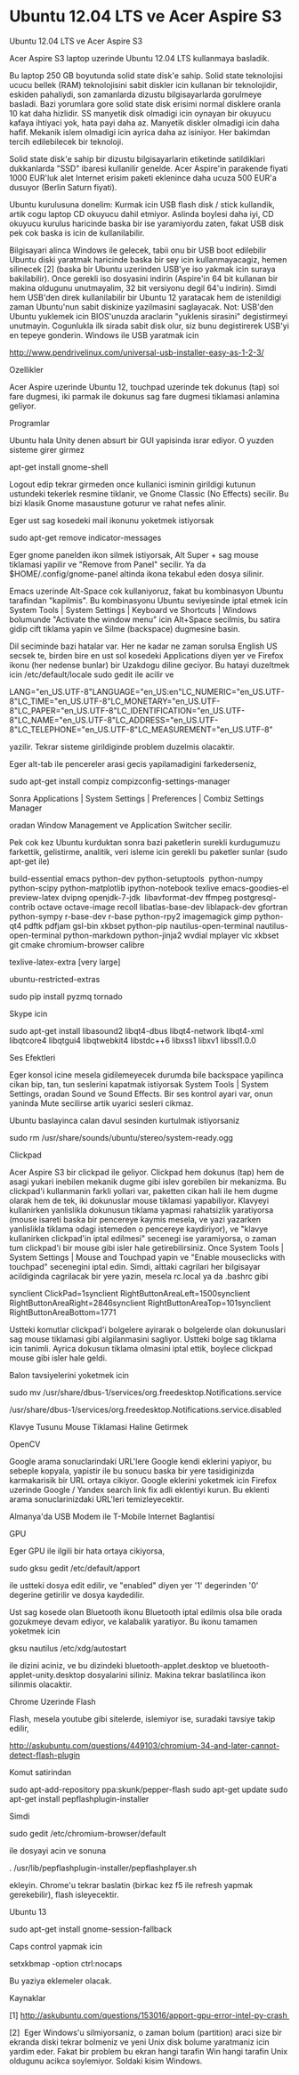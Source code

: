 # Ubuntu 12.04 LTS ve Acer Aspire S3


Ubuntu 12.04 LTS ve Acer Aspire S3




Acer Aspire S3 laptop uzerinde Ubuntu 12.04 LTS kullanmaya basladik.

Bu laptop 250 GB boyutunda solid state disk'e sahip. Solid state teknolojisi ucucu bellek (RAM) teknolojisini sabit diskler icin kullanan bir teknolojidir, eskiden pahaliydi, son zamanlarda dizustu bilgisayarlarda gorulmeye basladi. Bazi yorumlara gore solid state disk erisimi normal disklere oranla 10 kat daha hizlidir. SS manyetik disk olmadigi icin oynayan bir okuyucu kafaya ihtiyaci yok, hata payi daha az. Manyetik diskler olmadigi icin daha hafif. Mekanik islem olmadigi icin ayrica daha az isiniyor. Her bakimdan tercih edilebilecek bir teknoloji.

Solid state disk'e sahip bir dizustu bilgisayarlarin etiketinde satildiklari dukkanlarda "SSD" ibaresi kullanilir genelde. Acer Aspire'in parakende fiyati 1000 EUR'luk alet Internet erisim paketi eklenince daha ucuza 500 EUR'a dusuyor (Berlin Saturn fiyati).

Ubuntu kurulusuna donelim: Kurmak icin USB flash disk / stick kullandik, artik cogu laptop CD okuyucu dahil etmiyor. Aslinda boylesi daha iyi, CD okuyucu kurulus haricinde baska bir ise yaramiyordu zaten, fakat USB disk pek cok baska is icin de kullanilabilir.

Bilgisayari alinca Windows ile gelecek, tabii onu bir USB boot edilebilir Ubuntu diski yaratmak haricinde baska bir sey icin kullanmayacagiz, hemen silinecek [2] (baska bir Ubuntu uzerinden USB'ye iso yakmak icin suraya bakilabilir). Once gerekli iso dosyasini indirin (Aspire'in 64 bit kullanan bir makina oldugunu unutmayalim, 32 bit versiyonu degil 64'u indirin). Simdi  hem USB'den direk kullanilabilir bir Ubuntu 12 yaratacak hem de istenildigi zaman Ubuntu'nun sabit diskinize yazilmasini saglayacak. Not: USB'den Ubuntu yuklemek icin BIOS'unuzda araclarin "yuklenis sirasini" degistirmeyi unutmayin. Cogunlukla ilk sirada sabit disk olur, siz bunu degistirerek USB'yi en tepeye gonderin. Windows ile USB yaratmak icin

http://www.pendrivelinux.com/universal-usb-installer-easy-as-1-2-3/

Ozellikler

Acer Aspire uzerinde Ubuntu 12, touchpad uzerinde tek dokunus (tap)  sol fare dugmesi, iki parmak ile dokunus sag fare dugmesi tiklamasi anlamina geliyor.

Programlar

Ubuntu hala Unity denen absurt bir GUI yapisinda israr ediyor. O yuzden sisteme girer girmez

apt-get install gnome-shell

Logout edip tekrar girmeden once kullanici isminin girildigi kutunun ustundeki tekerlek resmine tiklanir, ve Gnome Classic (No Effects) secilir. Bu bizi klasik Gnome masaustune goturur ve rahat nefes alinir.

Eger ust sag kosedeki mail ikonunu yoketmek istiyorsak 

sudo apt-get remove indicator-messages

Eger gnome panelden ikon silmek istiyorsak, Alt Super + sag mouse tiklamasi yapilir ve "Remove from Panel" secilir. Ya da $HOME/.config/gnome-panel altinda ikona tekabul eden dosya silinir.

Emacs uzerinde Alt-Space cok kullaniyoruz, fakat bu kombinasyon Ubuntu tarafindan "kapilmis". Bu kombinasyonu Ubuntu seviyesinde iptal etmek icin System Tools | System Settings | Keyboard ve Shortcuts | Windows bolumunde "Activate the window menu" icin Alt+Space secilmis, bu satira gidip cift tiklama yapin ve Silme (backspace) dugmesine basin. 

Dil seciminde bazi hatalar var. Her ne kadar ne zaman sorulsa English US secsek te, birden bire en ust sol kosedeki Applications diyen yer ve Firefox ikonu (her nedense bunlar) bir Uzakdogu diline geciyor. Bu hatayi duzeltmek icin /etc/default/locale sudo gedit ile acilir ve


LANG="en_US.UTF-8"LANGUAGE="en_US:en"LC_NUMERIC="en_US.UTF-8"LC_TIME="en_US.UTF-8"LC_MONETARY="en_US.UTF-8"LC_PAPER="en_US.UTF-8"LC_IDENTIFICATION="en_US.UTF-8"LC_NAME="en_US.UTF-8"LC_ADDRESS="en_US.UTF-8"LC_TELEPHONE="en_US.UTF-8"LC_MEASUREMENT="en_US.UTF-8"

yazilir. Tekrar sisteme girildiginde problem duzelmis olacaktir.

Eger alt-tab ile pencereler arasi gecis yapilamadigini farkederseniz,  

sudo apt-get install compiz compizconfig-settings-manager

Sonra Applications | System Settings | Preferences | Combiz Settings Manager

oradan Window Management ve Application Switcher secilir.

Pek cok kez Ubuntu kurduktan sonra bazi paketlerin surekli kurdugumuzu farkettik, gelistirme, analitik, veri isleme icin gerekli bu paketler sunlar (sudo apt-get ile)

build-essential emacs python-dev python-setuptools  python-numpy python-scipy python-matplotlib ipython-notebook texlive emacs-goodies-el preview-latex dvipng openjdk-7-jdk  libavformat-dev ffmpeg postgresql-contrib octave octave-image recoll libatlas-base-dev liblapack-dev gfortran python-sympy r-base-dev r-base python-rpy2 imagemagick gimp python-qt4 pdftk pdfjam gsl-bin xkbset python-pip nautilus-open-terminal nautilus-open-terminal python-markdown python-jinja2 wvdial mplayer vlc xkbset git cmake chromium-browser calibre

texlive-latex-extra [very large]

ubuntu-restricted-extras 

sudo pip install pyzmq tornado 

Skype icin

sudo apt-get install libasound2 libqt4-dbus libqt4-network libqt4-xml libqtcore4 libqtgui4 libqtwebkit4 libstdc++6 libxss1 libxv1 libssl1.0.0 

Ses Efektleri

Eger konsol icine mesela gidilemeyecek durumda bile
 backspace yapilinca cikan bip, tan, tun seslerini kapatmak istiyorsak 
System Tools | System Settings, oradan Sound ve Sound Effects. Bir ses 
kontrol ayari var, onun yaninda Mute secilirse artik uyarici sesleri 
cikmaz.

Ubuntu baslayinca calan davul sesinden kurtulmak istiyorsaniz

sudo rm /usr/share/sounds/ubuntu/stereo/system-ready.ogg

Clickpad

Acer Aspire S3 bir clickpad ile geliyor. Clickpad hem dokunus (tap) hem de asagi yukari inebilen mekanik dugme gibi islev gorebilen bir mekanizma. Bu clickpad'i kullanmanin farkli yollari var, paketten cikan hali ile hem dugme olarak hem de tek, iki dokunuslar mouse tiklamasi yapabiliyor. Klavyeyi kullanirken yanlislikla dokunusun tiklama yapmasi  rahatsizlik yaratiyorsa (mouse isareti baska bir pencereye kaymis mesela, ve yazi yazarken yanlislikla tiklama odagi istemeden o pencereye kaydiriyor), ve "klavye kullanirken clickpad'in iptal edilmesi" secenegi ise yaramiyorsa, o zaman tum clickpad'i bir mouse gibi isler hale getirebilirsiniz. Once System Tools | System Settings | Mouse and Touchpad yapin ve "Enable mouseclicks with touchpad" secenegini iptal edin. Simdi, alttaki cagrilari her bilgisayar acildiginda cagrilacak bir yere yazin, mesela rc.local ya da .bashrc gibi

synclient ClickPad=1synclient RightButtonAreaLeft=1500synclient RightButtonAreaRight=2846synclient RightButtonAreaTop=101synclient RightButtonAreaBottom=1771

Ustteki komutlar clickpad'i bolgelere ayirarak o bolgelerde olan dokunuslari sag mouse tiklamasi gibi algilanmasini sagliyor. Ustteki bolge sag tiklama icin tanimli. Ayrica dokusun tiklama olmasini iptal ettik, boylece clickpad mouse gibi isler hale geldi.

Balon tavsiyelerini yoketmek icin

sudo mv /usr/share/dbus-1/services/org.freedesktop.Notifications.service
 
/usr/share/dbus-1/services/org.freedesktop.Notifications.service.disabled 

Klavye Tusunu Mouse Tiklamasi Haline Getirmek

OpenCV

Google arama sonuclarindaki URL'lere Google kendi eklerini yapiyor, bu sebeple kopyala, yapistir ile bu sonucu baska bir yere tasidiginizda karmakarisik bir URL ortaya cikiyor. Google eklerini yoketmek icin Firefox uzerinde Google / Yandex search link fix adli eklentiyi kurun. Bu eklenti arama sonuclarinizdaki URL'leri temizleyecektir.

Almanya'da USB Modem ile T-Mobile Internet Baglantisi

GPU

Eger GPU ile ilgili bir hata ortaya cikiyorsa,

sudo gksu gedit /etc/default/apport

ile ustteki dosya edit edilir, ve "enabled" diyen yer '1' degerinden '0' degerine getirilir ve dosya kaydedilir. 

Ust sag kosede olan Bluetooth ikonu Bluetooth iptal edilmis olsa bile orada gozukmeye devam ediyor, ve kalabalik yaratiyor. Bu ikonu tamamen yoketmek icin

gksu nautilus /etc/xdg/autostart 

ile dizini aciniz, ve bu dizindeki bluetooth-applet.desktop ve bluetooth-applet-unity.desktop dosyalarini siliniz. Makina tekrar baslatilinca ikon silinmis olacaktir.

Chrome Uzerinde Flash

Flash, mesela youtube gibi sitelerde, islemiyor ise, suradaki tavsiye takip edilir,

http://askubuntu.com/questions/449103/chromium-34-and-later-cannot-detect-flash-plugin

Komut satirindan

sudo apt-add-repository ppa:skunk/pepper-flash
sudo apt-get update
sudo apt-get install pepflashplugin-installer

Simdi

sudo gedit /etc/chromium-browser/default

ile dosyayi acin ve sonuna

. /usr/lib/pepflashplugin-installer/pepflashplayer.sh

ekleyin. Chrome'u tekrar baslatin (birkac kez f5 ile refresh yapmak gerekebilir), flash isleyecektir.

Ubuntu 13

sudo apt-get install gnome-session-fallback 

Caps control yapmak icin

setxkbmap -option ctrl:nocaps

Bu yaziya eklemeler olacak.

Kaynaklar

[1] http://askubuntu.com/questions/153016/apport-gpu-error-intel-py-crash 

[2]  Eger Windows'u silmiyorsaniz, o zaman bolum (partition) araci size bir ekranda diski tekrar bolmeniz ve yeni Unix disk bolume yaratmaniz icin yardim eder. Fakat bir problem bu ekran hangi tarafin Win hangi tarafin Unix oldugunu acikca soylemiyor. Soldaki kisim Windows. 





